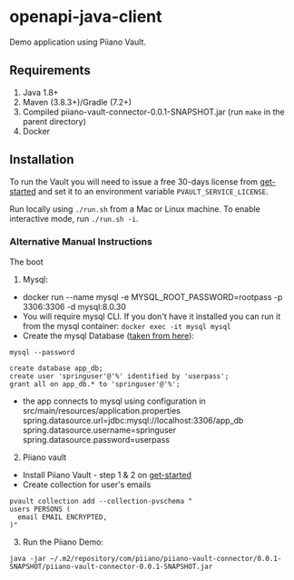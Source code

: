 # openapi-java-client

Demo application using Piiano Vault.

## Requirements

1. Java 1.8+
2. Maven (3.8.3+)/Gradle (7.2+)
3. Compiled piiano-vault-connector-0.0.1-SNAPSHOT.jar (run `make` in the parent directory)
4. Docker

## Installation

To run the Vault you will need to issue a free 30-days license from [get-started](https://piiano.com/docs/guides/get-started) and set it to an environment variable `PVAULT_SERVICE_LICENSE`. 

Run locally using `./run.sh` from a Mac or Linux machine.
To enable interactive mode, run `./run.sh -i`.

### Alternative Manual Instructions

The boot
1. Mysql:
- docker run --name mysql -e MYSQL_ROOT_PASSWORD=rootpass -p 3306:3306  -d  mysql:8.0.30
- You will require mysql CLI. If you don't have it installed you can run it from the mysql container: `docker exec -it mysql mysql`
- Create the mysql Database ([taken from here](https://spring.io/guides/gs/accessing-data-mysql/#initial)):

```
mysql --password

create database app_db;
create user 'springuser'@'%' identified by 'userpass';
grant all on app_db.* to 'springuser'@'%';
```
- the app connects to mysql using configuration in src/main/resources/application.properties
      spring.datasource.url=jdbc:mysql://localhost:3306/app_db
      spring.datasource.username=springuser
      spring.datasource.password=userpass

2. Piiano vault
- Install Piiano Vault - step 1 & 2 on [get-started](https://piiano.com/docs/guides/get-started)
- Create collection for user's emails
```
pvault collection add --collection-pvschema "
users PERSONS (
  email EMAIL ENCRYPTED,
)"
```

3. Run the Piiano Demo:
```
java -jar ~/.m2/repository/com/piiano/piiano-vault-connector/0.0.1-SNAPSHOT/piiano-vault-connector-0.0.1-SNAPSHOT.jar
```
